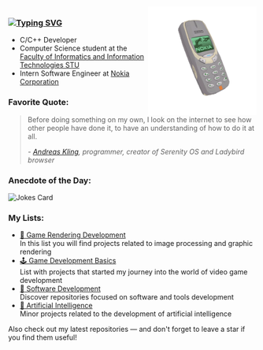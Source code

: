 <img src="nokia.gif" height="220" align="right">

### [![Typing SVG](https://readme-typing-svg.herokuapp.com?font=Fira+Code&size=30&pause=1000&color=8AC926&random=false&width=435&lines=Hi%2C+I'm+Anton+%F0%9F%91%8B)](https://git.io/typing-svg)
* C/C++ Developer 
* Computer Science student at the [Faculty of Informatics and Information Technologies STU](https://www.fiit.stuba.sk/en.html?page_id=749)
* Intern Software Engineer at [Nokia Corporation](https://www.nokia.com/)

### Favorite Quote:
> Before doing something on my own, I look on the internet to see how other people have done it, to have an understanding of how to do it at all.
> 
> *- [Andreas Kling](https://github.com/awesomekling), programmer, creator of Serenity OS and Ladybird browser*

### Anecdote of the Day:
![Jokes Card](https://readme-jokes.vercel.app/api)

<h3>My Lists:</h3>
<ul>
  <li>
    <a href="https://github.com/stars/admtrv/lists/game-rendering-development" target="_blank">👾 Game Rendering Development</a><br>
    In this list you will find projects related to image processing and graphic rendering
  </li>
  <li>
    <a href="https://github.com/stars/admtrv/lists/game-development-basics" target="_blank">🕹️ Game Development Basics</a><br>
    List with projects that started my journey into the world of video game development
  </li>
  <li>
    <a href="https://github.com/stars/admtrv/lists/software-development" target="_blank">💾 Software Development</a><br>
    Discover repositories focused on software and tools development
  </li>
  <li>
    <a href="https://github.com/stars/admtrv/lists/artificial-intelligence" target="_blank">🤖 Artificial Intelligence</a><br>
    Minor projects related to the development of artificial intelligence
  </li>
</ul>

Also check out my latest repositories — and don't forget to leave a star if you find them useful!
